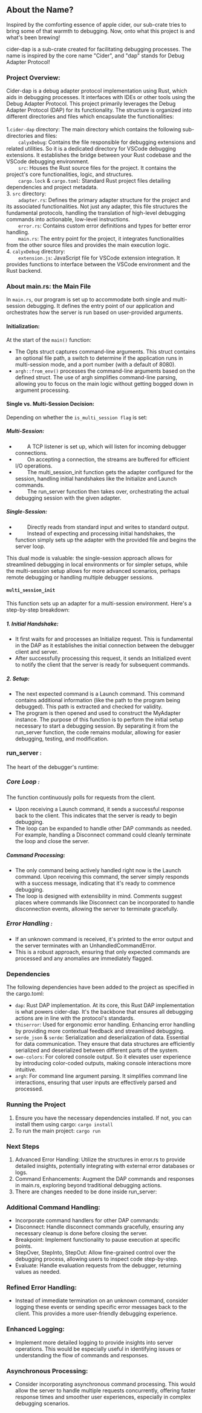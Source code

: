 ## About the Name?
Inspired by the comforting essence of apple cider, our sub-crate tries to bring some of that warmth to debugging. Now, onto what this project is and what's been brewing!

cider-dap is a sub-crate created for facilitating debugging processes. The name is inspired by the core name "Cider", and "dap" stands for Debug Adapter Protocol!
### Project Overview:
Cider-dap is a debug adapter protocol implementation using Rust, which aids in debugging processes. It interfaces with IDEs or other tools using the Debug Adapter Protocol.
This project primarily leverages the Debug Adapter Protocol (DAP) for its functionality. The structure is organized into different directories and files which encapsulate the functionalities: 
<br>
<br>
1.``` cider-dap ``` directory: The main directory which contains the following sub-directories and files:
<br> 
&nbsp; &nbsp; &nbsp; &nbsp; ```calyxDebug```: Contains the file responsible for debugging extensions and related utilities. So it is a dedicated directory for VSCode debugging extensions. It establishes the bridge between your Rust codebase and the VSCode debugging environment. <br> 
&nbsp; &nbsp; &nbsp; &nbsp; ```src```: Houses the Rust source files for the project. It contains the project's core functionalities, logic, and structures. <br> 
&nbsp; &nbsp; &nbsp; &nbsp; ```cargo.lock``` & ```cargo.toml```: Standard Rust project files detailing dependencies and project metadata. <br>
3. ```src``` directory: <br>
&nbsp; &nbsp; &nbsp; &nbsp; ```adapter.rs```: Defines the primary adapter structure for the project and its associated functionalities. Not just any adapter, this file structures the fundamental protocols, handling the translation of high-level debugging commands into actionable, low-level instructions. <br>
&nbsp; &nbsp; &nbsp; &nbsp; ```error.rs```: Contains custom error definitions and types for better error handling. <br>
&nbsp; &nbsp; &nbsp; &nbsp; ```main.rs```: The entry point for the project, it integrates functionalities from the other source files and provides the main execution logic. <br>
4. ```calyxDebug``` directory: <br>
&nbsp; &nbsp; &nbsp; &nbsp; ```extension.js```: JavaScript file for VSCode extension integration. It provides functions to interface between the VSCode environment and the Rust backend. <br>

### About main.rs: the Main File
In ``` main.rs ```, our program is set up to accommodate both single and multi-session debugging. It defines the entry point of our application and orchestrates how the server is run based on user-provided arguments.

#### Initialization:
At the start of the ```main()``` function:

- The Opts struct captures command-line arguments. This struct contains an optional file path, a switch to determine if the application runs in multi-session mode, and a port number (with a default of 8080).
- ```argh::from_env()``` processes the command-line arguments based on the defined struct. The use of argh simplifies command-line parsing, allowing you to focus on the main logic without getting bogged down in argument processing.

#### Single vs. Multi-Session Decision:
Depending on whether the ```is_multi_session flag``` is set:

##### Multi-Session:
- &nbsp; &nbsp; &nbsp; &nbsp; A TCP listener is set up, which will listen for incoming debugger connections.
- &nbsp; &nbsp; &nbsp; &nbsp; On accepting a connection, the streams are buffered for efficient I/O operations.
- &nbsp; &nbsp; &nbsp; &nbsp; The multi_session_init function gets the adapter configured for the session, handling initial handshakes like the Initialize and Launch commands.
- &nbsp; &nbsp; &nbsp; &nbsp; The run_server function then takes over, orchestrating the actual debugging session with the given adapter.
##### Single-Session:
- &nbsp; &nbsp; &nbsp; &nbsp; Directly reads from standard input and writes to standard output.
- &nbsp; &nbsp; &nbsp; &nbsp; Instead of expecting and processing initial handshakes, the function simply sets up the adapter with the provided file and begins the server loop.

This dual mode is valuable: the single-session approach allows for streamlined debugging in local environments or for simpler setups, while the multi-session setup allows for more advanced scenarios, perhaps remote debugging or handling multiple debugger sessions.

#### ```multi_session_init```
This function sets up an adapter for a multi-session environment. Here's a step-by-step breakdown:
##### 1. Initial Handshake:
- It first waits for and processes an Initialize request. This is fundamental in the DAP as it establishes the initial connection between the debugger client and server.
- After successfully processing this request, it sends an Initialized event to notify the client that the server is ready for subsequent commands.

##### 2. Setup:
- The next expected command is a Launch command. This command contains additional information (like the path to the program being debugged). This path is extracted and checked for validity.
- The program is then opened and used to construct the MyAdapter instance.
The purpose of this function is to perform the initial setup necessary to start a debugging session. By separating it from the run_server function, the code remains modular, allowing for easier debugging, testing, and modification.

####  <font size="3"> run_server </font> :
The heart of the debugger's runtime:

##### <font size="3"> Core Loop </font>:

The function continuously polls for requests from the client.
- Upon receiving a Launch command, it sends a successful response back to the client. This indicates that the server is ready to begin debugging.
- The loop can be expanded to handle other DAP commands as needed. For example, handling a Disconnect command could cleanly terminate the loop and close the server.

##### Command Processing:
- The only command being actively handled right now is the Launch command. Upon receiving this command, the server simply responds with a success message, indicating that it's ready to commence debugging.
- The loop is designed with extensibility in mind. Comments suggest places where commands like Disconnect can be incorporated to handle disconnection events, allowing the server to terminate gracefully.

##### <font size="3"> Error Handling </font>:
- If an unknown command is received, it's printed to the error output and the server terminates with an UnhandledCommandError.
- This is a robust approach, ensuring that only expected commands are processed and any anomalies are immediately flagged.

### Dependencies
The following dependencies have been added to the project as specified in the cargo.toml:
<br>
- ```dap```: Rust DAP implementation.  At its core, this Rust DAP implementation is what powers cider-dap. It's the backbone that ensures all debugging actions are in line with the protocol's standards. <br>
- ```thiserror```: Used for ergonomic error handling. Enhancing error handling by providing more contextual feedback and streamlined debugging. <br>
- ```serde_json``` & ```serde```: Serialization and deserialization of data. Essential for data communication. They ensure that data structures are efficiently serialized and deserialized between different parts of the system. <br>
- ```owo-colors```: For colored console output. So it elevates user experience by introducing color-coded outputs, making console interactions more intuitive. <br>
- ```argh```: For command line argument parsing. It simplifies command line interactions, ensuring that user inputs are effectively parsed and processed. <br>

### Running the Project
1. Ensure you have the necessary dependencies installed. If not, you can install them using cargo:
 ```cargo install ```
3. To run the main project:
```cargo run ```

### Next Steps

1. Advanced Error Handling: Utilize the structures in error.rs to provide detailed insights, potentially integrating with external error databases or logs.
2. Command Enhancements: Augment the DAP commands and responses in main.rs, exploring beyond traditional debugging actions.
3. There are changes needed to be done inside run_server:
### Additional Command Handling:
- Incorporate command handlers for other DAP commands:
- Disconnect: Handle disconnect commands gracefully, ensuring any necessary cleanup is done before closing the server.
- Breakpoint: Implement functionality to pause execution at specific points.
- StepOver, StepInto, StepOut: Allow fine-grained control over the debugging process, allowing users to inspect code step-by-step.
- Evaluate: Handle evaluation requests from the debugger, returning values as needed.
### Refined Error Handling:
- Instead of immediate termination on an unknown command, consider logging these events or sending specific error messages back to the client. This provides a more user-friendly debugging experience.
### Enhanced Logging:
- Implement more detailed logging to provide insights into server operations. This would be especially useful in identifying issues or understanding the flow of commands and responses.
### Asynchronous Processing:
- Consider incorporating asynchronous command processing. This would allow the server to handle multiple requests concurrently, offering faster response times and smoother user experiences, especially in complex debugging scenarios.


